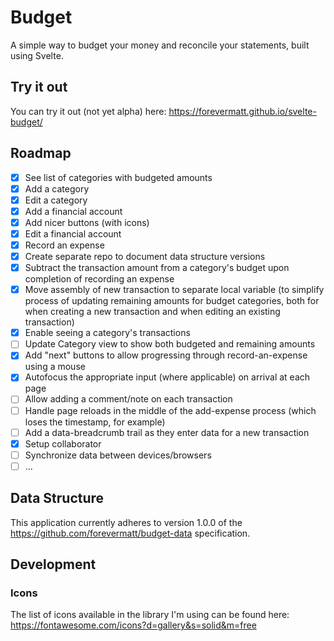 # Budget

A simple way to budget your money and reconcile your statements, built using Svelte.

## Try it out

You can try it out (not yet alpha) here:
https://forevermatt.github.io/svelte-budget/

## Roadmap

- [x] See list of categories with budgeted amounts
- [x] Add a category
- [x] Edit a category
- [x] Add a financial account
- [x] Add nicer buttons (with icons)
- [x] Edit a financial account
- [x] Record an expense
- [x] Create separate repo to document data structure versions
- [x] Subtract the transaction amount from a category's budget upon completion
      of recording an expense
- [x] Move assembly of new transaction to separate local variable (to simplify
      process of updating remaining amounts for budget categories, both for
      when creating a new transaction and when editing an existing transaction)
- [x] Enable seeing a category's transactions
- [ ] Update Category view to show both budgeted and remaining amounts
- [x] Add "next" buttons to allow progressing through record-an-expense using
      a mouse
- [x] Autofocus the appropriate input (where applicable) on arrival at each
      page
- [ ] Allow adding a comment/note on each transaction
- [ ] Handle page reloads in the middle of the add-expense process (which
      loses the timestamp, for example)
- [ ] Add a data-breadcrumb trail as they enter data for a new transaction
- [x] Setup collaborator
- [ ] Synchronize data between devices/browsers
- [ ] ...

## Data Structure

This application currently adheres to version 1.0.0 of the
https://github.com/forevermatt/budget-data specification.

## Development

### Icons

The list of icons available in the library I'm using can be found here:
https://fontawesome.com/icons?d=gallery&s=solid&m=free
